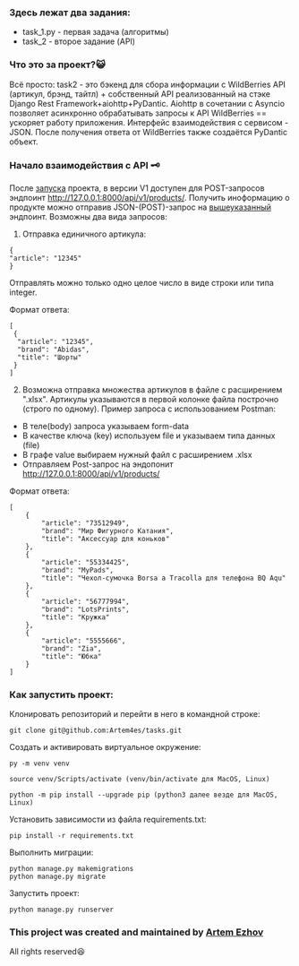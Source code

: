 ### Здесь лежат два задания:
 - task_1.py - первая задача (алгоритмы)
 - task_2 - второе задание (API)

### Что это за проект?:smiley_cat:
Всё просто: task2 - это бэкенд для сбора информации с WildBerries API (артикул, брэнд, тайтл) + собственный API реализованный на стэке Django Rest Framework+aiohttp+PyDantic. Aiohttp в сочетании с Asyncio позволяет асинхронно обрабатывать запросы к API WildBerries == ускоряет работу приложения.
Интерфейс взаимодействия с сервисом - JSON. После получения ответа от WildBerries также создаётся PyDantic объект.

### Начало взаимодействия с API :old_key:
После [запуска](#как-запустить-проект) проекта, в версии V1 доступен для POST-запросов эндпоинт http://127.0.0.1:8000/api/v1/products/. Получить иноформацию
о продукте можно отправив JSON-(POST)-запрос на [вышеуказанный](http://127.0.0.1:8000/api/v1/products/) эндпоинт. 
Возможны два вида запросов:

1. Отправка единичного артикула:
```
{
"article": "12345"
}
```
Отправлять можно только одно целое число в виде строки или типа integer.

Формат ответа:
```
[
 {
  "article": "12345",
  "brand": "Abidas",
  "title": "Шорты"
 }
]
```

2. Возможна отправка множества артикулов в файле c расширением ".xlsx". Артикулы указываются в первой колонке файла построчно (строго по одному).
Пример запроса с использованием Postman:
- В теле(body) запроса указываем form-data
- В качестве ключа (key) используем file и указываем типа данных (file)
- В графе value выбираем нужный файл с расширением .xlsx
- Отправляем Post-запрос на эндопонит http://127.0.0.1:8000/api/v1/products/

Формат ответа:

```
[
    {
        "article": "73512949",
        "brand": "Мир Фигурного Катания",
        "title": "Аксессуар для коньков"
    },
    {
        "article": "55334425",
        "brand": "MyPads",
        "title": "Чехол-сумочка Borsa a Tracolla для телефона BQ Aqu"
    },
    {
        "article": "56777994",
        "brand": "LotsPrints",
        "title": "Кружка"
    },
    {
        "article": "5555666",
        "brand": "Zia",
        "title": "Юбка"
    }
]
```


### Как запустить проект:
Клонировать репозиторий и перейти в него в командной строке:

```
git clone git@github.com:Artem4es/tasks.git
```

Cоздать и активировать виртуальное окружение:

```
py -m venv venv
```

```
source venv/Scripts/activate (venv/bin/activate для МасOS, Linux)
```

```
python -m pip install --upgrade pip (python3 далее везде для MacOS, Linux)
```

Установить зависимости из файла requirements.txt:

```
pip install -r requirements.txt
```

Выполнить миграции:

```
python manage.py makemigrations
python manage.py migrate
```

Запустить проект:

```
python manage.py runserver
```


### This project was created and maintained by [Artem Ezhov](https://github.com/Artem4es)
All rights reserved😆
